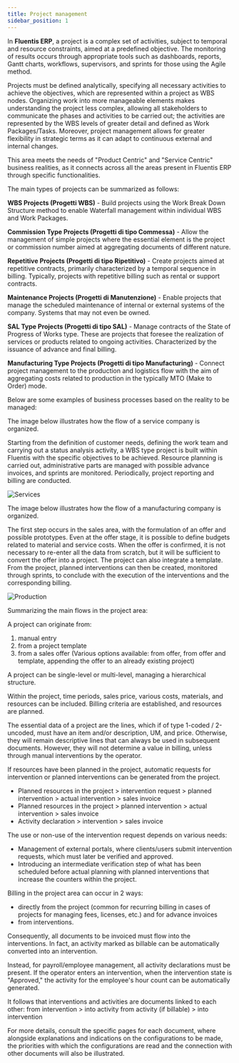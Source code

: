```yaml
---
title: Project management
sidebar_position: 1
---
```


In **Fluentis ERP**, a project is a complex set of activities, subject to temporal and resource constraints, aimed at a predefined objective. The monitoring of results occurs through appropriate tools such as dashboards, reports, Gantt charts, workflows, supervisors, and sprints for those using the Agile method.

Projects must be defined analytically, specifying all necessary activities to achieve the objectives, which are represented within a project as WBS nodes. Organizing work into more manageable elements makes understanding the project less complex, allowing all stakeholders to communicate the phases and activities to be carried out; the activities are represented by the WBS levels of greater detail and defined as Work Packages/Tasks. Moreover, project management allows for greater flexibility in strategic terms as it can adapt to continuous external and internal changes.

This area meets the needs of "Product Centric" and "Service Centric" business realities, as it connects across all the areas present in Fluentis ERP through specific functionalities.

The main types of projects can be summarized as follows:

**WBS Projects (Progetti WBS)** - Build projects using the Work Break Down Structure method to enable Waterfall management within individual WBS and Work Packages.

**Commission Type Projects (Progetti di tipo Commessa)** - Allow the management of simple projects where the essential element is the project or commission number aimed at aggregating documents of different nature.

**Repetitive Projects (Progetti di tipo Ripetitivo)** - Create projects aimed at repetitive contracts, primarily characterized by a temporal sequence in billing. Typically, projects with repetitive billing such as rental or support contracts.

**Maintenance Projects (Progetti di Manutenzione)** - Enable projects that manage the scheduled maintenance of internal or external systems of the company. Systems that may not even be owned.

**SAL Type Projects (Progetti di tipo SAL)** - Manage contracts of the State of Progress of Works type. These are projects that foresee the realization of services or products related to ongoing activities. Characterized by the issuance of advance and final billing.

**Manufacturing Type Projects (Progetti di tipo Manufacturing)** - Connect project management to the production and logistics flow with the aim of aggregating costs related to production in the typically MTO (Make to Order) mode.

Below are some examples of business processes based on the reality to be managed:

The image below illustrates how the flow of a service company is organized.

Starting from the definition of customer needs, defining the work team and carrying out a status analysis activity, a WBS type project is built within Fluentis with the specific objectives to be achieved. 
Resource planning is carried out, administrative parts are managed with possible advance invoices, and sprints are monitored. 
Periodically, project reporting and billing are conducted.

![Services](/img/it-it/project-management/projects/BPM_SERVIZI.jpg)

The image below illustrates how the flow of a manufacturing company is organized.

The first step occurs in the sales area, with the formulation of an offer and possible prototypes. Even at the offer stage, it is possible to define budgets related to material and service costs.
When the offer is confirmed, it is not necessary to re-enter all the data from scratch, but it will be sufficient to convert the offer into a project. The project can also integrate a template.
From the project, planned interventions can then be created, monitored through sprints, to conclude with the execution of the interventions and the corresponding billing.

![Production](/img/it-it/project-management/projects/BPM_PROD.jpg)

Summarizing the main flows in the project area:

A project can originate from:
1. manual entry
2. from a project template
3. from a sales offer (Various options available: from offer, from offer and template, appending the offer to an already existing project)

A project can be single-level or multi-level, managing a hierarchical structure.

Within the project, time periods, sales price, various costs, materials, and resources can be included. 
Billing criteria are established, and resources are planned.

The essential data of a project are the lines, which if of type 1-coded / 2-uncoded, must have an item and/or description, UM, and price. Otherwise, they will remain descriptive lines that can always be used in subsequent documents. However, they will not determine a value in billing, unless through manual interventions by the operator.

If resources have been planned in the project, automatic requests for intervention or planned interventions can be generated from the project.

- Planned resources in the project > intervention request > planned intervention > actual intervention > sales invoice
- Planned resources in the project > planned intervention > actual intervention > sales invoice
- Activity declaration > intervention > sales invoice

The use or non-use of the intervention request depends on various needs:
- Management of external portals, where clients/users submit intervention requests, which must later be verified and approved.
- Introducing an intermediate verification step of what has been scheduled before actual planning with planned interventions that increase the counters within the project.

Billing in the project area can occur in 2 ways:
- directly from the project (common for recurring billing in cases of projects for managing fees, licenses, etc.) and for advance invoices
- from interventions.

Consequently, all documents to be invoiced must flow into the interventions. In fact, an activity marked as billable can be automatically converted into an intervention.

Instead, for payroll/employee management, all activity declarations must be present. If the operator enters an intervention, when the intervention state is "Approved," the activity for the employee's hour count can be automatically generated.

It follows that interventions and activities are documents linked to each other:
from intervention > into activity
from activity (if billable) > into intervention

For more details, consult the specific pages for each document, where alongside explanations and indications on the configurations to be made, the priorities with which the configurations are read and the connection with other documents will also be illustrated.